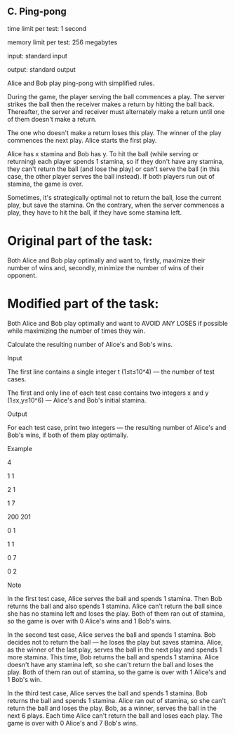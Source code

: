 ## C. Ping-pong

time limit per test: 1 second

memory limit per test: 256 megabytes

input: standard input

output: standard output

Alice and Bob play ping-pong with simplified rules.

During the game, the player serving the ball commences a play. The server strikes the ball then the receiver makes a return by hitting the ball back. Thereafter, the server and receiver must alternately make a return until one of them doesn't make a return.

The one who doesn't make a return loses this play. The winner of the play commences the next play. Alice starts the first play.

Alice has x stamina and Bob has y. To hit the ball (while serving or returning) each player spends 1 stamina, so if they don't have any stamina, they can't return the ball (and lose the play) or can't serve the ball (in this case, the other player serves the ball instead). If both players run out of stamina, the game is over.

Sometimes, it's strategically optimal not to return the ball, lose the current play, but save the stamina. On the contrary, when the server commences a play, they have to hit the ball, if they have some stamina left.

# Original part of the task:

 Both Alice and Bob play optimally and want to, firstly, maximize their number of wins and, secondly, minimize the number of wins of their opponent.

# Modified part of the task:

 Both Alice and Bob play optimally and want to AVOID ANY LOSES if possible while maximizing the number of times they win.

Calculate the resulting number of Alice's and Bob's wins.

Input

The first line contains a single integer t (1≤t≤10^4) — the number of test cases.

The first and only line of each test case contains two integers x and y (1≤x,y≤10^6) — Alice's and Bob's initial stamina.

Output

For each test case, print two integers — the resulting number of Alice's and Bob's wins, if both of them play optimally.

Example

4

1 1

2 1

1 7

200 201

0 1

1 1

0 7

0 2

Note

In the first test case, Alice serves the ball and spends 1 stamina. Then Bob returns the ball and also spends 1 stamina. Alice can't return the ball since she has no stamina left and loses the play. Both of them ran out of stamina, so the game is over with 0 Alice's wins and 1 Bob's wins.

In the second test case, Alice serves the ball and spends 1 stamina. Bob decides not to return the ball — he loses the play but saves stamina. Alice, as the winner of the last play, serves the ball in the next play and spends 1 more stamina. This time, Bob returns the ball and spends 1 stamina. Alice doesn't have any stamina left, so she can't return the ball and loses the play. Both of them ran out of stamina, so the game is over with 1 Alice's and 1 Bob's win.

In the third test case, Alice serves the ball and spends 1 stamina. Bob returns the ball and spends 1 stamina. Alice ran out of stamina, so she can't return the ball and loses the play. Bob, as a winner, serves the ball in the next 6 plays. Each time Alice can't return the ball and loses each play. The game is over with 0 Alice's and 7 Bob's wins.
